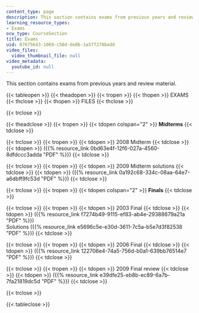 ```yaml
---
content_type: page
description: This section contains exams from previous years and review material.
learning_resource_types:
- Exams
ocw_type: CourseSection
title: Exams
uid: 87675643-1069-c50d-de8b-1a57f278badd
video_files:
  video_thumbnail_file: null
video_metadata:
  youtube_id: null
---
```


This section contains exams from previous years and review material.

{{< tableopen >}}
{{< theadopen >}}
{{< tropen >}}
{{< thopen >}}
EXAMS
{{< thclose >}}
{{< thopen >}}
FILES
{{< thclose >}}

{{< trclose >}}

{{< theadclose >}}
{{< tropen >}}
{{< tdopen colspan="2" >}}
**Midterms**
{{< tdclose >}}

{{< trclose >}}
{{< tropen >}}
{{< tdopen >}}
2008 Midterm
{{< tdclose >}}
{{< tdopen >}}
({{% resource_link 0bd63e4f-12f6-027a-4560-8dfdccc3adda "PDF" %}})
{{< tdclose >}}

{{< trclose >}}
{{< tropen >}}
{{< tdopen >}}
2009 Midterm solutions
{{< tdclose >}}
{{< tdopen >}}
({{% resource_link 0a192c68-334c-08aa-64e7-a6dbff9fc53d "PDF" %}})
{{< tdclose >}}

{{< trclose >}}
{{< tropen >}}
{{< tdopen colspan="2" >}}
**Finals**
{{< tdclose >}}

{{< trclose >}}
{{< tropen >}}
{{< tdopen >}}
2003 Final
{{< tdclose >}}
{{< tdopen >}}
({{% resource_link f7274b49-9115-ef83-ab4e-29388679a21a "PDF" %}})  
Solutions ({{% resource_link e5696c5e-e30d-3611-7c5a-b5e7d3f82538 "PDF" %}})
{{< tdclose >}}

{{< trclose >}}
{{< tropen >}}
{{< tdopen >}}
2006 Final
{{< tdclose >}}
{{< tdopen >}}
({{% resource_link 122706e4-74a5-756d-b0a1-639bb76514e7 "PDF" %}})
{{< tdclose >}}

{{< trclose >}}
{{< tropen >}}
{{< tdopen >}}
2009 Final review
{{< tdclose >}}
{{< tdopen >}}
({{% resource_link e39dfe25-eb8b-ec89-6a7b-7fa21819dc5d "PDF" %}})
{{< tdclose >}}

{{< trclose >}}

{{< tableclose >}}